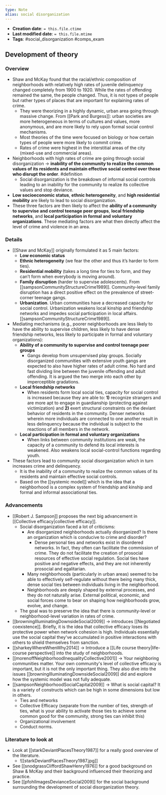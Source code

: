 ```yaml
---
type: Note
alias: social disorganization
---
```


* **Creation date**: `= this.file.ctime`
* **Last modified date**: `= this.file.mtime`
* **Tags**: #social_disorganization #comps_exam 

## Development of theory

### Overview

* Shaw and McKay found that the racial/ethnic composition of neighborhoods with relatively high rates of juvenile delinquency changed completely from 1900 to 1920. While the rates of offending remained the same, the people changed. Thus, it is not types of people but rather types of places that are important for explaining rates of crime.
	* They were theorizing in a highly dynamic, urban area going through massive change. From [[Park and Burgess]]: urban societies are more heterogeneous in terms of cultures and values, more anonymous, and are more likely to rely upon formal social control mechanisms.
	* Most theories of the time were focused on biology or how certain types of people were more likely to commit crime.
	* Rates of crime were highest in the interstitial areas of the city (mixed-use and commercial areas).
* Neighborhoods with high rates of crime are going through social disorganization -> **inability of the community to realize the common values of its residents and maintain effective social control over those who disrupt the order**. #definition 
	* Social disorganization is the breakdown of informal social controls leading to an inability for the community to realize its collective values and stop deviance.
* **Low socioeconomic status**, **ethnic heterogeneity**, and **high residential mobility** are likely to lead to social disorganization.
* These three factors are then likely to affect the **ability of a community to supervise and control teenage peer groups**, **local friendship networks**, and **local participation in formal and voluntary organizations**. These mediating factors are what then directly affect the level of crime and violence in an area.

### Details

* [[Shaw and McKay]] originally formulated it as 5 main factors:
	* **Low economic status**
	* **Ethnic heterogeneity** (we fear the other and thus it’s harder to form ties).
	* **Residential mobility** (takes a long time for ties to form, and they can’t form when everybody is moving around).
	* **Family disruption** (harder to supervise adolescents). From [[sampsonCommunityStructureCrime1989]]. Community-level family disruption has a direct positive effect on the prevalence of street-corner teenage gangs.
	* **Urbanization**. Urban communities have a decreased capacity for social control. Urbanization weakens local kinship and friendship networks and impedes social participation in local affairs. [[sampsonCommunityStructureCrime1989]].
* Mediating mechanisms (e.g., poorer neighborhoods are less likely to have the ability to supervise children, less likely to have dense friendship networks, less likely to participate in formal and voluntary organizations):
	* **Ability of a community to supervise and control teenage peer groups**
		* Gangs develop from unsupervised play groups. Socially disorganized communities with extensive youth gangs are expected to also have higher rates of adult crime. No hard and fast dividing line between the juvenile offending and adult offending. It is argued the two merge into each other by imperceptible gradations.
	* **Local friendship networks**
		* When residents form local social ties, capacity for social control is increased because they are able to: **1)** recognize strangers and are more apt to engage in guardianship (protecting against victimization) and **2)** exert structural constraints on the deviant behavior of residents in the community. Denser networks wherein more individuals are connected to one another result in less delinquency because the individual is subject to the reactions of all members in the network.
	* **Local participation in formal and voluntary organizations**
		* When links between community institutions are weak, the capacity of a community to defend its local interests is weakened. Also weakens local social-control functions regarding youth.
* These factors lead to community social disorganization which in turn increases crime and delinquency.
	* It is the inability of a community to realize the common values of its residents and maintain effective social controls.
	* Based on the [[systemic model]] which is the idea that a neighborhood is a complex system of friendship and kinship and formal and informal associational ties.

### Advancements

* [[Robert J. Sampson]] proposes the next big advancement in [[Collective efficacy|collective efficacy]].
	* Social disorganization faced a lot of criticisms:
		* Are disorganized neighborhoods actually disorganized? Is there an organization which is conducive to crime and disorder?
			* Dense personal ties and networks exist in disordered networks. In fact, they often can facilitate the commission of crime. They do not facilitate the creation of prosocial resources of effective social regulation. Social ties have positive and negative effects, and they are not inherently prosocial and egalitarian.
		* Many neighborhoods (particularly in urban areas) seemed to be able to effectively self-regulate without there being many thick, dense social ties between individuals living in the neighborhood.
		* Neighborhoods are deeply shaped by external processes, and they do not naturally arise. External political, economic, and social forces come to bear on shaping how neighborhoods grow, evolve, and change.
	* The goal was to preserve the idea that there is community-level or neighborhood-level variation in rates of crime.
* [[browningIlluminatingDownsideSocial2009]] -> introduces [[Negotiated coexistence]]. Briefly, it is the idea that collective efficacy loses its protective power when network cohesion is high. Individuals essentially use the social capital they've accumulated in positive interactions with others to shield themselves from sanction.
* [[sharkeyWhereWhenWhy2014]] -> Introduce a [[Life course theory|life-course perspective]] into the study of neighborhoods.
* [[morenoffNeighborhoodInequalityCollective2001]] -> Your neighboring communities matter. Your own community's level of collective efficacy is important, but it is not the only important thing. They also dive into the issues [[browningIlluminatingDownsideSocial2009]] did and explore how the systemic model was not fully adequate.
* [[sampsonNeighborhoodSocialCapital2009]] -> What is social capital? It is a variety of constructs which can be high in some dimensions but low in others.
	* Ties and networks
	* Collective Efficacy (separate from the number of ties, strength of ties, what is your ability to activate those ties to achieve some common good for the community, strong ties can inhibit this)
	* Organizational involvement
	* Conduct norms.

### Literature to look at

* Look at [[starkDeviantPlacesTheory1987]] for a really good overview of the literature.
	* ![[starkDeviantPlacesTheory1987.jpg]]
* See [[snodgrassCliffordShawHenry1976]] for a good background on Shaw & McKay and their background influenced their theorizing and practice.
* See [[pfohlImagesDevianceSocial2009]] for the social background surrounding the development of social disorganization theory.
